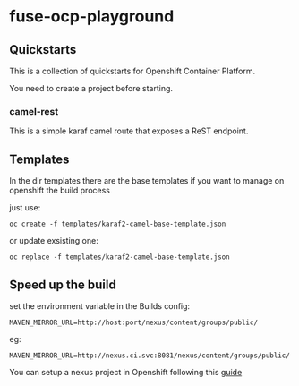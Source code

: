 # fuse-ocp-playground

## Quickstarts

This is a collection of quickstarts for Openshift Container Platform.

You need to create a project before starting.


### camel-rest

This is a simple karaf camel route that exposes a ReST endpoint.

## Templates

In the dir templates there are the base templates if you want to manage on openshift the build process

just use:


```
oc create -f templates/karaf2-camel-base-template.json
```

or update exsisting one:

```
oc replace -f templates/karaf2-camel-base-template.json
```


### 


## Speed up the build

set the environment variable in the Builds config:

```
MAVEN_MIRROR_URL=http://host:port/nexus/content/groups/public/
```

eg:

```
MAVEN_MIRROR_URL=http://nexus.ci.svc:8081/nexus/content/groups/public/
```

You can setup a nexus project in Openshift following this [guide](https://docs.openshift.org/latest/dev_guide/app_tutorials/maven_tutorial.html)


